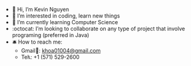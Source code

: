 - 👋 Hi, I’m Kevin Nguyen
- 👀 I’m interested in coding, learn new things
- 🌱 I’m currently learning Computer Science
- :octocat: I’m looking to collaborate on any type of project that involve programing (preferred in Java)
- :bellhop_bell: How to reach me: 
  + Gmail:e-mail:: khoa01004@gmail.com
  + Tel:telephone_receiver:: +1 (571) 529-2600
